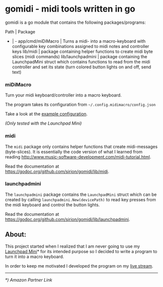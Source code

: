 
# gomidi - midi tools written in go

gomidi is a go module that contains the following packages/programs:


Path | Package
- | -
app/cmd/miDiMacro | Turns a midi- into a macro-keyboard with configurable key combinations assigned to midi notes and controller keys
lib/midi | package containing helper functions to create midi byte slices (midi commands)
lib/launchpadmini | package containing the LaunchpadMini struct which contains functions to read from the midi controller and set its state (turn colored button lights on and off, send text)

### miDiMacro

Turn your midi keyboard/controller into a macro keyboard.

The program takes its configuration from ```~/.config.midimacro/config.json```

Take a look at the [example configuration](/sirion/gomidi/blob/master/app/cmd/miDiMacro/config-example/config.json).

_(Only tested with the Launchpad Mini)_

### midi

The ```midi``` package only contains helper functions that create midi-messages (byte-slices). It is essentially the code version of what I learned from reading http://www.music-software-development.com/midi-tutorial.html.

Read the documentation at https://godoc.org/github.com/sirion/gomidi/lib/midi.

### launchpadmini

The ```launchpadmini``` package contains the ```LaunchpadMini``` struct which can be created by calling ```launchpadmini.New(devicePath)``` to read key presses from the midi keyboard and control the button lights.

Read the documentation at https://godoc.org/github.com/sirion/gomidi/lib/launchpadmini.

## About:

This project started when I realized that I am never going to use my [Launchpad Mini](https://amzn.to/2SdAHys)* for its intended purpose so I decided to write a program to turn it into a macro keyboard.

In order to keep me motivated I developed the program on my [live stream](https://abovethelawn.de).


---
_*) Amazon Partner Link_

